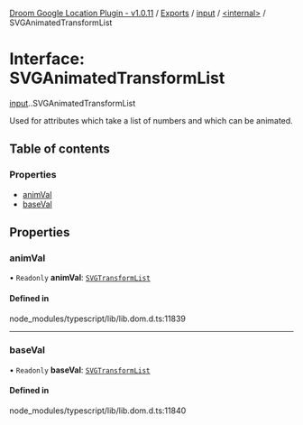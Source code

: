 [Droom Google Location Plugin - v1.0.11](../README.md) / [Exports](../modules.md) / [input](../modules/input.md) / [<internal\>](../modules/input._internal_.md) / SVGAnimatedTransformList

# Interface: SVGAnimatedTransformList

[input](../modules/input.md).[<internal>](../modules/input._internal_.md).SVGAnimatedTransformList

Used for attributes which take a list of numbers and which can be animated.

## Table of contents

### Properties

- [animVal](input._internal_.SVGAnimatedTransformList.md#animval)
- [baseVal](input._internal_.SVGAnimatedTransformList.md#baseval)

## Properties

### animVal

• `Readonly` **animVal**: [`SVGTransformList`](../modules/input._internal_.md#svgtransformlist)

#### Defined in

node_modules/typescript/lib/lib.dom.d.ts:11839

___

### baseVal

• `Readonly` **baseVal**: [`SVGTransformList`](../modules/input._internal_.md#svgtransformlist)

#### Defined in

node_modules/typescript/lib/lib.dom.d.ts:11840
